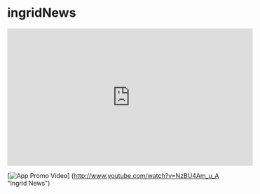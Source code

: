 # ingridNews

<iframe width="560" height="315" src="https://www.youtube.com/embed/NzBU4Am_u_A" frameborder="0" allow="accelerometer; autoplay; encrypted-media; gyroscope; picture-in-picture" allowfullscreen></iframe>

[![App Promo Video ]([https://img.youtube.com/vi/StTqXEQ2l-Y/0.jpg](https://user-images.githubusercontent.com/118235570/216223835-c449ff23-62b8-46ba-ac7b-09059e8311a0.jpg))] (http://www.youtube.com/watch?v=NzBU4Am_u_A "Ingrid News")






